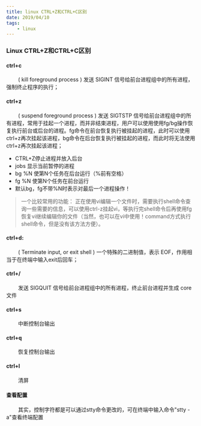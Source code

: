 ```yaml
---
title: linux CTRL+Z和CTRL+C区别
date: 2019/04/10
tags: 
    - linux
---
```


### Linux CTRL+Z和CTRL+C区别
#### ctrl+c
&nbsp;&nbsp;&nbsp;&nbsp;&nbsp;&nbsp;&nbsp;&nbsp;( kill foreground process ) 发送 SIGINT 信号给前台进程组中的所有进程，强制终止程序的执行；
<!-- more -->
#### ctrl+z
&nbsp;&nbsp;&nbsp;&nbsp;&nbsp;&nbsp;&nbsp;&nbsp;( suspend foreground process ) 发送 SIGTSTP 信号给前台进程组中的所有进程，常用于挂起一个进程，而并非结束进程，用户可以使用使用fg/bg操作恢复执行前台或后台的进程。fg命令在前台恢复执行被挂起的进程，此时可以使用ctrl+z再次挂起该进程，bg命令在后台恢复执行被挂起的进程，而此时将无法使用ctrl+z再次挂起该进程；

* CTRL+Z停止进程并放入后台
* jobs 显示当前暂停的进程
* bg %N 使第N个任务在后台运行（%前有空格）
* fg %N 使第N个任务在前台运行
* 默认bg，fg不带%N时表示对最后一个进程操作！

> 一个比较常用的功能：
正在使用vi编辑一个文件时，需要执行shell命令查询一些需要的信息，可以使用ctrl-z挂起vi，等执行完shell命令后再使用fg恢复vi继续编辑你的文件（当然，也可以在vi中使用！command方式执行shell命令，但是没有该方法方便）。

#### ctrl+d:
&nbsp;&nbsp;&nbsp;&nbsp;&nbsp;&nbsp;&nbsp;&nbsp;( Terminate input, or exit shell ) 一个特殊的二进制值，表示 EOF，作用相当于在终端中输入exit后回车；


#### ctrl+/
&nbsp;&nbsp;&nbsp;&nbsp;&nbsp;&nbsp;&nbsp;&nbsp;发送 SIGQUIT 信号给前台进程组中的所有进程，终止前台进程并生成 core 文件

#### ctrl+s
&nbsp;&nbsp;&nbsp;&nbsp;&nbsp;&nbsp;&nbsp;&nbsp;中断控制台输出

#### ctrl+q
&nbsp;&nbsp;&nbsp;&nbsp;&nbsp;&nbsp;&nbsp;&nbsp;恢复控制台输出

#### ctrl+l
&nbsp;&nbsp;&nbsp;&nbsp;&nbsp;&nbsp;&nbsp;&nbsp;清屏

#### 查看配置
&nbsp;&nbsp;&nbsp;&nbsp;&nbsp;&nbsp;&nbsp;&nbsp;其实，控制字符都是可以通过stty命令更改的，可在终端中输入命令"stty -a"查看终端配置
